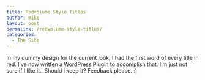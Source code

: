 ```yaml
---
title: Redvolume Style Titles
author: mike
layout: post
permalink: /redvolume-style-titles/
categories:
  - The Site
---
```

In my dummy design for the current look, I had the first word of every title in red. I&#8217;ve now written a <a target="_blank" href="http://wiki.wordpress.org/Plugin">WordPress Plugin</a> to accomplish that. I&#8217;m just not sure if I like it.. Should I keep it? Feedback please. :)